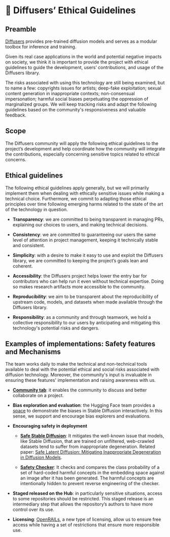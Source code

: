# 🧨 Diffusers’ Ethical Guidelines

## Preamble

[Diffusers](https://huggingface.co/docs/diffusers/index) provides pre-trained diffusion models and serves as a modular toolbox for inference and training. 

Given its real case applications in the world and potential negative impacts on society, we think it is important to provide the project with ethical guidelines to guide the development, users’ contributions, and usage of the Diffusers library.

The risks associated with using this technology are still being examined, but to name a few: copyrights issues for artists; deep-fake exploitation; sexual content generation in inappropriate contexts; non-consensual impersonation; harmful social biases perpetuating the oppression of marginalized groups.
We will keep tracking risks and adapt the following guidelines based on the community's responsiveness and valuable feedback.


## Scope

The Diffusers community will apply the following ethical guidelines to the project’s development and help coordinate how the community will integrate the contributions, especially concerning sensitive topics related to ethical concerns.


## Ethical guidelines

The following ethical guidelines apply generally, but we will primarily implement them when dealing with ethically sensitive issues while making a technical choice. Furthermore, we commit to adapting those ethical principles over time following emerging harms related to the state of the art of the technology in question.

- **Transparency**: we are committed to being transparent in managing PRs, explaining our choices to users, and making technical decisions.

- **Consistency**: we are committed to guaranteeing our users the same level of attention in project management, keeping it technically stable and consistent.

- **Simplicity**: with a desire to make it easy to use and exploit the Diffusers library, we are committed to keeping the project’s goals lean and coherent.

- **Accessibility**: the Diffusers project helps lower the entry bar for contributors who can help run it even without technical expertise. Doing so makes research artifacts more accessible to the community.

- **Reproducibility**: we aim to be transparent about the reproducibility of upstream code, models, and datasets when made available through the Diffusers library.

- **Responsibility**: as a community and through teamwork, we hold a collective responsibility to our users by anticipating and mitigating this technology's potential risks and dangers.


## Examples of implementations: Safety features and Mechanisms

The team works daily to make the technical and non-technical tools available to deal with the potential ethical and social risks associated with diffusion technology. Moreover, the community's input is invaluable in ensuring these features' implementation and raising awareness with us. 

- [**Community tab**](https://huggingface.co/docs/hub/repositories-pull-requests-discussions): it enables the community to discuss and better collaborate on a project.

- **Bias exploration and evaluation**: the Hugging Face team provides a [space](https://huggingface.co/spaces/society-ethics/DiffusionBiasExplorer) to demonstrate the biases in Stable Diffusion interactively. In this sense, we support and encourage bias explorers and evaluations.

- **Encouraging safety in deployment**

  - [**Safe Stable Diffusion**](https://huggingface.co/docs/diffusers/main/en/api/pipelines/stable_diffusion_safe): It mitigates the well-known issue that models, like Stable Diffusion, that are trained on unfiltered, web-crawled datasets tend to suffer from inappropriate degeneration. Related paper: [Safe Latent Diffusion: Mitigating Inappropriate Degeneration in Diffusion Models](https://arxiv.org/abs/2211.05105).

  - [**Safety Checker**](https://github.com/huggingface/diffusers/blob/main/src/diffusers/pipelines/stable_diffusion/safety_checker.py): It checks and compares the class probability of a set of hard-coded harmful concepts in the embedding space against an image after it has been generated. The harmful concepts are intentionally hidden to prevent reverse engineering of the checker.

- **Staged released on the Hub**: in particularly sensitive situations, access to some repositories should be restricted. This staged release is an intermediary step that allows the repository’s authors to have more control over its use.

- **Licensing**: [OpenRAILs](https://huggingface.co/blog/open_rail), a new type of licensing, allow us to ensure free access while having a set of restrictions that ensure more responsible use. 
